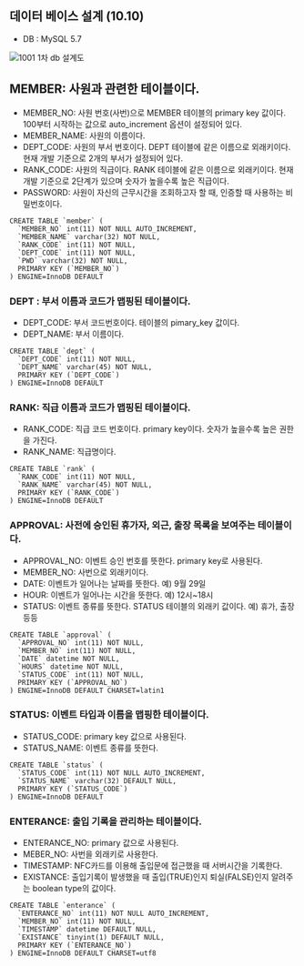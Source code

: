 ## 데이터 베이스 설계 (10.10)

- DB : MySQL 5.7

 ![1001  1차 db 설계도](https://user-images.githubusercontent.com/47456161/65949229-bd9d7e80-e476-11e9-9dec-e607881646d1.png)

## MEMBER: 사원과 관련한 테이블이다.

- MEMBER_NO: 사원 번호(사번)으로 MEMBER 테이블의 primary key 값이다. 100부터 시작하는 값으로 auto_increment 옵션이 설정되어 있다.
- MEMBER_NAME: 사원의 이름이다.
- DEPT_CODE: 사원의 부서 번호이다. DEPT 테이블에 같은 이름으로 외래키이다. 현재 개발 기준으로 2개의 부서가 설정되어 있다.
- RANK_CODE: 사원의 직급이다. RANK 테이블에 같은 이름으로 외래키이다. 현재 개발 기준으로 2단계가 있으며 숫자가 높을수록 높은 직급이다. 
- PASSWORD: 사원이 자신의 근무시간을 조회하고자 할 때, 인증할 때 사용하는 비밀번호이다. 

```mysql
CREATE TABLE `member` (
  `MEMBER_NO` int(11) NOT NULL AUTO_INCREMENT,
  `MEMBER_NAME` varchar(32) NOT NULL,
  `RANK_CODE` int(11) NOT NULL,
  `DEPT_CODE` int(11) NOT NULL,
  `PWD` varchar(32) NOT NULL,
  PRIMARY KEY (`MEMBER_NO`)
) ENGINE=InnoDB DEFAULT 
```



 

 

### DEPT : 부서 이름과 코드가 맵핑된 테이블이다.

- DEPT_CODE: 부서 코드번호이다. 테이블의 pimary_key 값이다.
- DEPT_NAME: 부서 이름이다.

```mysql
CREATE TABLE `dept` (
  `DEPT_CODE` int(11) NOT NULL,
  `DEPT_NAME` varchar(45) NOT NULL,
  PRIMARY KEY (`DEPT_CODE`)
) ENGINE=InnoDB DEFAULT 
```



### RANK: 직급 이름과 코드가 맵핑된 테이블이다.

- RANK_CODE: 직급 코드 번호이다. primary key이다. 숫자가 높을수록 높은 권한을 가진다.
- RANK_NAME: 직급명이다.

```mysql
CREATE TABLE `rank` (
  `RANK_CODE` int(11) NOT NULL,
  `RANK_NAME` varchar(45) NOT NULL,
  PRIMARY KEY (`RANK_CODE`)
) ENGINE=InnoDB DEFAULT 
```



### APPROVAL: 사전에 승인된 휴가자, 외근, 출장 목록을 보여주는 테이블이다.

- APPROVAL_NO: 이벤트 승인 번호를 뜻한다. primary key로 사용된다.
- MEMBER_NO: 사번으로 외래키이다.
- DATE: 이벤트가 일어나는 날짜를 뜻한다. 예) 9월 29일
- HOUR: 이벤트가 일어나는 시간을 뜻한다. 예) 12시~18시
- STATUS: 이벤트 종류를 뜻한다. STATUS 테이블의 외래키 값이다. 예) 휴가, 출장 등등

```mysql
CREATE TABLE `approval` (
  `APPROVAL_NO` int(11) NOT NULL,
  `MEMBER_NO` int(11) NOT NULL,
  `DATE` datetime NOT NULL,
  `HOURS` datetime NOT NULL,
  `STATUS_CODE` int(11) NOT NULL,
  PRIMARY KEY (`APPROVAL_NO`)
) ENGINE=InnoDB DEFAULT CHARSET=latin1
```



### STATUS: 이벤트 타입과 이름을 맵핑한 테이블이다.

- STATUS_CODE: primary key 값으로 사용된다.
- STATUS_NAME: 이벤트 종류를 뜻한다.

```mysql
CREATE TABLE `status` (
  `STATUS_CODE` int(11) NOT NULL AUTO_INCREMENT,
  `STATUS_NAME` varchar(32) DEFAULT NULL,
  PRIMARY KEY (`STATUS_CODE`)
) ENGINE=InnoDB DEFAULT
```



### ENTERANCE: 출입 기록을 관리하는 테이블이다.

- ENTERANCE_NO: primary 값으로 사용된다. 
- MEBER_NO: 사번을 외래키로 사용한다.
- TIMESTAMP: NFC카드를 이용해 출입문에 접근했을 때 서버시간을 기록한다.
- EXISTANCE: 출입기록이 발생했을 때 출입(TRUE)인지 퇴실(FALSE)인지 알려주는 boolean type의 값이다.

```mysql
CREATE TABLE `enterance` (
  `ENTERANCE_NO` int(11) NOT NULL AUTO_INCREMENT,
  `MEMBER_NO` int(11) NOT NULL,
  `TIMESTAMP` datetime DEFAULT NULL,
  `EXISTANCE` tinyint(1) DEFAULT NULL,
  PRIMARY KEY (`ENTERANCE_NO`)
) ENGINE=InnoDB DEFAULT CHARSET=utf8
```

